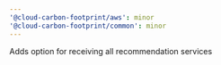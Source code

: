 ```yaml
---
'@cloud-carbon-footprint/aws': minor
'@cloud-carbon-footprint/common': minor
---
```


Adds option for receiving all recommendation services
